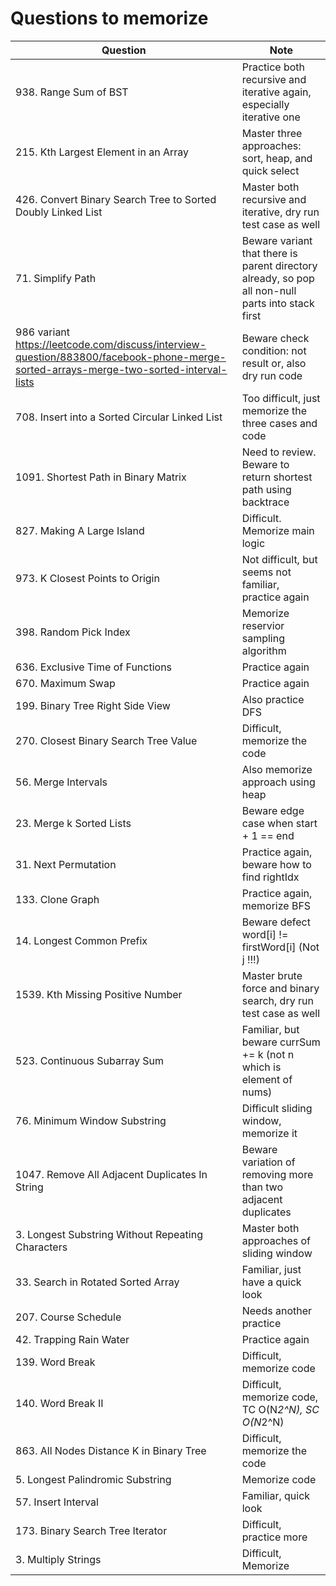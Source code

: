 # Questions to memorize
| Question                | Note                         
| ------------------------| ------------------------------ 
| 938. Range Sum of BST | Practice both recursive and iterative again, especially iterative one
| 215. Kth Largest Element in an Array | Master three approaches: sort, heap, and quick select
| 426. Convert Binary Search Tree to Sorted Doubly Linked List | Master both recursive and iterative, dry run test case as well
| 71. Simplify Path | Beware variant that there is parent directory already, so pop all non-null parts into stack first
| 986 variant https://leetcode.com/discuss/interview-question/883800/facebook-phone-merge-sorted-arrays-merge-two-sorted-interval-lists | Beware check condition: not result or, also dry run code
| 708. Insert into a Sorted Circular Linked List | Too difficult, just memorize the three cases and code
| 1091. Shortest Path in Binary Matrix | Need to review. Beware to return shortest path using backtrace
| 827. Making A Large Island | Difficult. Memorize main logic
| 973. K Closest Points to Origin | Not difficult, but seems not familiar, practice again
| 398. Random Pick Index | Memorize reservior sampling algorithm
| 636. Exclusive Time of Functions | Practice again
| 670. Maximum Swap | Practice again
| 199. Binary Tree Right Side View | Also practice DFS
| 270. Closest Binary Search Tree Value | Difficult, memorize the code
| 56. Merge Intervals | Also memorize approach using heap
| 23. Merge k Sorted Lists | Beware edge case when start + 1 == end
| 31. Next Permutation | Practice again, beware how to find rightIdx
| 133. Clone Graph | Practice again, memorize BFS
| 14. Longest Common Prefix | Beware defect word[i] != firstWord[i] (Not j !!!)
| 1539. Kth Missing Positive Number | Master brute force and binary search, dry run test case as well
| 523. Continuous Subarray Sum | Familiar, but beware currSum += k (not n which is element of nums)
| 76. Minimum Window Substring | Difficult sliding window, memorize it
| 1047. Remove All Adjacent Duplicates In String | Beware variation of removing more than two adjacent duplicates
| 3. Longest Substring Without Repeating Characters | Master both approaches of sliding window
| 33. Search in Rotated Sorted Array | Familiar, just have a quick look
| 207. Course Schedule | Needs another practice
| 42. Trapping Rain Water | Practice again
| 139. Word Break | Difficult, memorize code
| 140. Word Break II | Difficult, memorize code, TC O(N*2^N), SC O(N*2^N)
| 863. All Nodes Distance K in Binary Tree | Difficult, memorize the code
| 5. Longest Palindromic Substring | Memorize code
| 57. Insert Interval | Familiar, quick look
| 173. Binary Search Tree Iterator | Difficult, practice more
| 3. Multiply Strings | Difficult, Memorize
